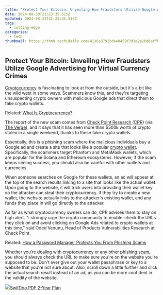 ```yaml
---
title: "Protect Your Bitcoin: Unveiling How Fraudsters Utilize Google Advertising for Virtual Currency Crimes"
date: 2024-08-30T21:23:35.515Z
updated: 2024-08-31T21:23:35.515Z
tags:
  - cutting-edge
categories:
  - tech
thumbnail: https://thmb.techidaily.com/4116c8792bda40459f2d1e2a1bd6affbce6e7196ef5949783c79461a680de11c.jpg
---
```


## Protect Your Bitcoin: Unveiling How Fraudsters Utilize Google Advertising for Virtual Currency Crimes

[Cryptocurrency](https://sim-unlock.techidaily.com/in-2024-top-11-free-apps-to-check-imei-on-itel-p40plus-phones-by-drfone-android/) is fascinating to look at from the outside, but it's a bit like the wild west in some ways. Scammers know this, and they're targeting unsuspecting crypto owners with malicious Google ads that direct them to fake crypto wallets.

Related: [What Is Cryptocurrency?](https://sim-unlock.techidaily.com/in-2024-top-11-free-apps-to-check-imei-on-itel-p40plus-phones-by-drfone-android/) 

 The report of the new scam comes from [Check Point Research (CPR](https://blog.checkpoint.com/2021/11/04/scammers-used-google-ads-to-steal-500k-worth-of-cryptocurrency/)) (via [The Verge](https://www.theverge.com/2021/11/4/22763015/cryptocurrency-fake-wallet-phishing-scam-google-ads-phantom-metamask)), and it says that it has seen more than $500k worth of crypto stolen in a single weekend, thanks to these fake crypto wallets.

 Essentially, this is a phishing scam where the malicious individuals buy a Google ad and create a site that looks like a popular [crypto wallet](https://fake-location.techidaily.com/fake-the-location-to-get-around-the-mlb-blackouts-on-apple-iphone-15-pro-max-drfone-by-drfone-virtual-ios/). Specifically, the scammers target Phantom and MetaMask wallets, which are popular for the Solana and Ethereum ecosystems. However, if the scam keeps seeing success, you should also be careful with other wallets and currencies.

 When someone searches on Google for these wallets, an ad will appear at the top of the search results linking to a site that looks like the actual wallet. Upon going to the website, it will trick users into providing their wallet key so the attacker can steal their cryptocurrency. If they try to create a new wallet, the website actually links to the attacker's existing wallet, and any funds they place in will go directly to the attacker.

 As far as what cryptocurrency owners can do, CPR advises them to stay on high alert. "I strongly urge the crypto community to double-check the URLs they click on and avoid clicking on Google Ads related to crypto wallets at this time," said Oded Vanunu, Head of Products Vulnerabilities Research at Check Point.

Related: [How a Password Manager Protects You From Phishing Scams](https://ai-video-apps.techidaily.com/updated-2024-approved-video-editing-software-like-gopro-quik-for-windows-and-mac/) 

 Whether you're dealing with cryptocurrency or any other [phishing scam](https://ai-video-apps.techidaily.com/updated-2024-approved-video-editing-software-like-gopro-quik-for-windows-and-mac/), you should always check the URL to make sure you're on the website you're supposed to be. Don't ever give out your wallet passphrase or key to a website that you're not sure about. Also, scroll down a little further and click the actual search result instead of an ad, as you can be more confident in the validity of the website.

<ins class="adsbygoogle"
     style="display:block"
     data-ad-format="autorelaxed"
     data-ad-client="ca-pub-7571918770474297"
     data-ad-slot="1223367746"></ins>



<ins class="adsbygoogle"
     style="display:block"
     data-ad-client="ca-pub-7571918770474297"
     data-ad-slot="8358498916"
     data-ad-format="auto"
     data-full-width-responsive="true"></ins>



<!-- affiliate ads begin -->
<a href="https://purchase.swifdoo.com/order/checkout.php?PRODS=40002580&QTY=1&AFFILIATE=108875&CART=1"><img src="https://secure.avangate.com/images/merchant/8b932759a5a04ddb34bf79e3f9072e4b/products/3_Product%20box%20white-1024x1024.png" border="0">SwifDoo PDF 2-Year Plan</a>
<!-- affiliate ads end -->